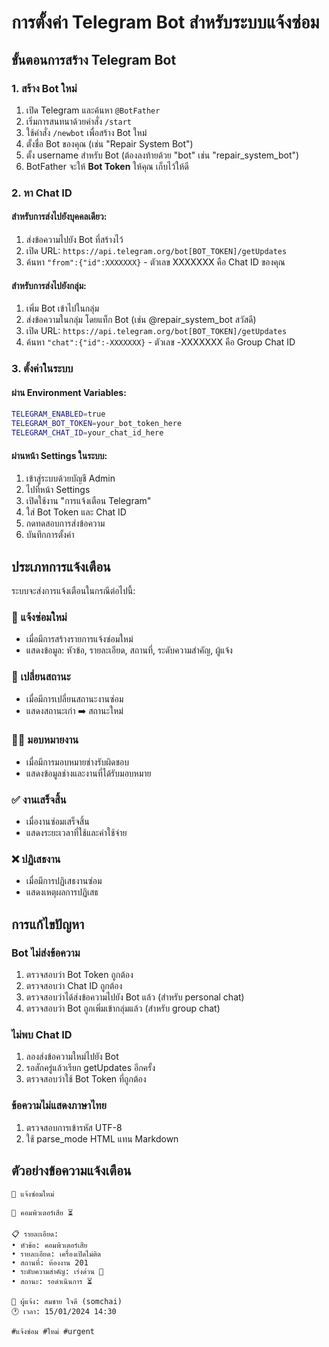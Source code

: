 # การตั้งค่า Telegram Bot สำหรับระบบแจ้งซ่อม

## ขั้นตอนการสร้าง Telegram Bot

### 1. สร้าง Bot ใหม่
1. เปิด Telegram และค้นหา `@BotFather`
2. เริ่มการสนทนาด้วยคำสั่ง `/start`
3. ใช้คำสั่ง `/newbot` เพื่อสร้าง Bot ใหม่
4. ตั้งชื่อ Bot ของคุณ (เช่น "Repair System Bot")
5. ตั้ง username สำหรับ Bot (ต้องลงท้ายด้วย "bot" เช่น "repair_system_bot")
6. BotFather จะให้ **Bot Token** ให้คุณ เก็บไว้ให้ดี

### 2. หา Chat ID

#### สำหรับการส่งไปยังบุคคลเดียว:
1. ส่งข้อความไปยัง Bot ที่สร้างไว้
2. เปิด URL: `https://api.telegram.org/bot[BOT_TOKEN]/getUpdates`
3. ค้นหา `"from":{"id":XXXXXXX}` - ตัวเลข XXXXXXX คือ Chat ID ของคุณ

#### สำหรับการส่งไปยังกลุ่ม:
1. เพิ่ม Bot เข้าไปในกลุ่ม
2. ส่งข้อความในกลุ่ม โดยแท็ก Bot (เช่น @repair_system_bot สวัสดี)
3. เปิด URL: `https://api.telegram.org/bot[BOT_TOKEN]/getUpdates`
4. ค้นหา `"chat":{"id":-XXXXXXX}` - ตัวเลข -XXXXXXX คือ Group Chat ID

### 3. ตั้งค่าในระบบ

#### ผ่าน Environment Variables:
```bash
TELEGRAM_ENABLED=true
TELEGRAM_BOT_TOKEN=your_bot_token_here
TELEGRAM_CHAT_ID=your_chat_id_here
```

#### ผ่านหน้า Settings ในระบบ:
1. เข้าสู่ระบบด้วยบัญชี Admin
2. ไปที่หน้า Settings
3. เปิดใช้งาน "การแจ้งเตือน Telegram"
4. ใส่ Bot Token และ Chat ID
5. กดทดสอบการส่งข้อความ
6. บันทึกการตั้งค่า

## ประเภทการแจ้งเตือน

ระบบจะส่งการแจ้งเตือนในกรณีต่อไปนี้:

### 🔧 แจ้งซ่อมใหม่
- เมื่อมีการสร้างรายการแจ้งซ่อมใหม่
- แสดงข้อมูล: หัวข้อ, รายละเอียด, สถานที่, ระดับความสำคัญ, ผู้แจ้ง

### 🔄 เปลี่ยนสถานะ
- เมื่อมีการเปลี่ยนสถานะงานซ่อม
- แสดงสถานะเก่า ➡️ สถานะใหม่

### 👷‍♂️ มอบหมายงาน
- เมื่อมีการมอบหมายช่างรับผิดชอบ
- แสดงข้อมูลช่างและงานที่ได้รับมอบหมาย

### ✅ งานเสร็จสิ้น
- เมื่องานซ่อมเสร็จสิ้น
- แสดงระยะเวลาที่ใช้และค่าใช้จ่าย

### ❌ ปฏิเสธงาน
- เมื่อมีการปฏิเสธงานซ่อม
- แสดงเหตุผลการปฏิเสธ

## การแก้ไขปัญหา

### Bot ไม่ส่งข้อความ
1. ตรวจสอบว่า Bot Token ถูกต้อง
2. ตรวจสอบว่า Chat ID ถูกต้อง
3. ตรวจสอบว่าได้ส่งข้อความไปยัง Bot แล้ว (สำหรับ personal chat)
4. ตรวจสอบว่า Bot ถูกเพิ่มเข้ากลุ่มแล้ว (สำหรับ group chat)

### ไม่พบ Chat ID
1. ลองส่งข้อความใหม่ไปยัง Bot
2. รอสักครู่แล้วเรียก getUpdates อีกครั้ง
3. ตรวจสอบว่าใช้ Bot Token ที่ถูกต้อง

### ข้อความไม่แสดงภาษาไทย
1. ตรวจสอบการเข้ารหัส UTF-8
2. ใช้ parse_mode HTML แทน Markdown

## ตัวอย่างข้อความแจ้งเตือน

```
🔧 แจ้งซ่อมใหม่

🚨 คอมพิวเตอร์เสีย ⏳

📋 รายละเอียด:
• หัวข้อ: คอมพิวเตอร์เสีย
• รายละเอียด: เครื่องเปิดไม่ติด
• สถานที่: ห้องงาน 201
• ระดับความสำคัญ: เร่งด่วน 🚨
• สถานะ: รอดำเนินการ ⏳

👤 ผู้แจ้ง: สมชาย ใจดี (somchai)
🕐 เวลา: 15/01/2024 14:30

#แจ้งซ่อม #ใหม่ #urgent
```